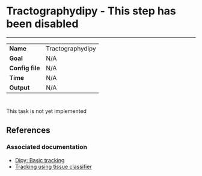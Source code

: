 # Tractographydipy - This step has been disabled
---

|                |                                                       |
|----------------|-------------------------------------------------------|
|**Name**        | Tractographydipy                                      |
|**Goal**        | N/A                                                   |
|**Config file** | N/A                                                   |
|**Time**        | N/A                                                   |
|**Output**      | N/A                                                   |

#

This task is not yet implemented

## References

### Associated documentation

- <a href="http://nipy.org/dipy/examples_built/introduction_to_basic_tracking.html#example-introduction-to-basic-tracking" target="_blank">Dipy: Basic tracking</a>
- <a href="http://nipy.org/dipy/examples_built/tracking_tissue_classifier.html#example-tracking-tissue-classifier" target="_blank">Tracking using tissue classifier</a>

